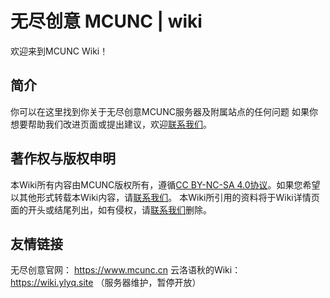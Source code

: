 # 无尽创意 MCUNC | wiki

欢迎来到MCUNC Wiki！

## 简介

你可以在这里找到你关于无尽创意MCUNC服务器及附属站点的任何问题
如果你想要帮助我们改进页面或提出建议，欢迎[联系我们](/联系我们)。

## 著作权与版权申明

本Wiki所有内容由MCUNC版权所有，遵循[CC BY-NC-SA 4.0协议](https://creativecommons.org/licenses/by-nc-sa/4.0/deed.zh-hans)。如果您希望以其他形式转载本Wiki内容，请[联系我们](/联系我们)。
本Wiki所引用的资料将于Wiki详情页面的开头或结尾列出，如有侵权，请[联系我们](/联系我们)删除。

## 友情链接

无尽创意官网： <https://www.mcunc.cn>
云洛语秋的Wiki： <https://wiki.ylyq.site> （服务器维护，暂停开放）